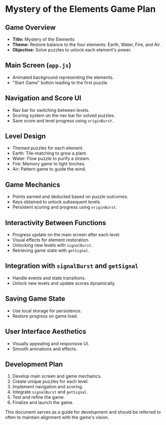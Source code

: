 # Mystery of the Elements Game Plan

## Game Overview
- **Title:** Mystery of the Elements
- **Theme:** Restore balance to the four elements: Earth, Water, Fire, and Air.
- **Objective:** Solve puzzles to unlock each element's power.

## Main Screen (`app.js`)
- Animated background representing the elements.
- "Start Game" button leading to the first puzzle.

## Navigation and Score UI
- Nav bar for switching between levels.
- Scoring system on the nav bar for solved puzzles.
- Save score and level progress using `originBurst`.

## Level Design
- Themed puzzles for each element.
- Earth: Tile-matching to grow a plant.
- Water: Flow puzzle to purify a stream.
- Fire: Memory game to light torches.
- Air: Pattern game to guide the wind.

## Game Mechanics
- Points earned and deducted based on puzzle outcomes.
- Keys obtained to unlock subsequent levels.
- Persistent scoring and progress using `originBurst`.

## Interactivity Between Functions
- Progress update on the main screen after each level.
- Visual effects for element restoration.
- Unlocking new levels with `signalBurst`.
- Retrieving game state with `getSignal`.

## Integration with `signalBurst` and `getSignal`
- Handle events and state transitions.
- Unlock new levels and update scores dynamically.

## Saving Game State
- Use local storage for persistence.
- Restore progress on game load.

## User Interface Aesthetics
- Visually appealing and responsive UI.
- Smooth animations and effects.

## Development Plan
1. Develop main screen and game mechanics.
2. Create unique puzzles for each level.
3. Implement navigation and scoring.
4. Integrate `signalBurst` and `getSignal`.
5. Test and refine the game.
6. Finalize and launch the game.

This document serves as a guide for development and should be referred to often to maintain alignment with the game's vision.
